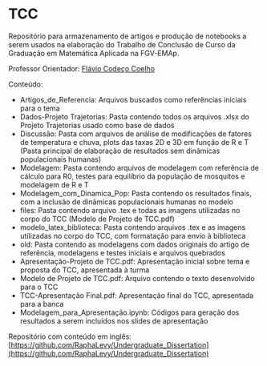 # TCC

Repositório para armazenamento de artigos e produção de notebooks a serem usados na elaboração do Trabalho de Conclusão de Curso da Graduação em Matemática Aplicada na FGV-EMAp.

Professor Orientador: [Flávio Codeço Coelho](https://emap.fgv.br/professores/flavio-codeco-coelho-0)

Conteúdo:

+ Artigos_de_Referencia: Arquivos buscados como referências iniciais para o tema
+ Dados-Projeto Trajetorias: Pasta contendo todos os arquivos .xlsx do Projeto Trajetorias usado como base de dados
+ Discussão: Pasta com arquivos de análise de modificações de fatores de temperatura  e chuva, plots das taxas 2D e 3D em função de R e T (Pasta principal de elaboração de resultados sem dinâmicas populacionais humanas) 
+ Modelagem: Pasta contendo arquivos de modelagem com referência de cálculo para R0, testes para equilíbrio da população de mosquitos e modelagem de R e T
+ Modelagem_com_Dinamica_Pop: Pasta contendo os resultados finais, com a inclusão de dinâmicas populacionais humanas no modelo
+ files: Pasta contendo arquivo .tex e todas as imagens utilizadas no corpo do TCC (Modelo de Projeto de TCC.pdf)
+ modelo_latex_biblioteca: Pasta contendo arquivos .tex e as imagens utilizadas no corpo do TCC, com formatação para envio à biblioteca 
+ old: Pasta contendo as modelagens com dados originais do artigo de referência, modelagens e testes iniciais e arquivos quebrados
+ Apresentação-Projeto de TCC.pdf: Apresentação inicial sobre tema e proposta do TCC, apresentada à turma 
+ Modelo de Projeto de TCC.pdf: Arquivo contendo o texto desenvolvido para o TCC
+ TCC-Apresentação Final.pdf: Apresentação final do TCC, apresentada para a banca
+ Modelagem_para_Apresentação.ipynb: Códigos para geração dos resultados a serem incluídos nos slides de apresentação

Repositório com conteúdo em inglês: [https://github.com/RaphaLevy/Undergraduate_Dissertation](https://github.com/RaphaLevy/Undergraduate_Dissertation)
